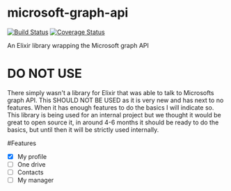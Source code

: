 # microsoft-graph-api
[![Build Status](https://travis-ci.com/Errol-Hassall-OVO/microsoft-graph-api.svg?branch=master)](https://travis-ci.com/Errol-Hassall-OVO/microsoft-graph-api)
[![Coverage Status](https://coveralls.io/repos/github/Errol-Hassall-OVO/microsoft-graph-api/badge.svg?branch=master)](https://coveralls.io/github/Errol-Hassall-OVO/microsoft-graph-api?branch=master)

An Elixir library wrapping the Microsoft graph API
# DO NOT USE
There simply wasn't a library for Elixir that was able to talk to Microsofts graph API. This SHOULD NOT BE USED as it is very new and has next to no features. When it has enough features to do the basics I will indicate so. 
This library is being used for an internal project but we thought it would be great to open source it, in around 4-6 months it should be ready to do the basics, but until then it will be strictly used internally.

#Features
- [x] My profile
- [ ] One drive
- [ ] Contacts
- [ ] My manager
